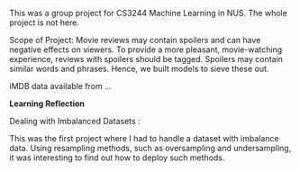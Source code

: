This was a group project for CS3244 Machine Learning in NUS.
The whole project is not here.

Scope of Project:
Movie reviews may contain spoilers and can have negative effects on viewers. To provide a more pleasant,
movie-watching experience, reviews with spoilers should be tagged. Spoilers may contain similar
words and phrases. Hence, we built models to sieve these out.

iMDB data available from ...




<p> <b> Learning Reflection </b> </p>
<p> Dealing with Imbalanced Datasets : </p>
This was the first project where I had to handle a dataset with imbalance data. Using resampling methods, such as oversampling and undersampling, it was
interesting to find out how to deploy such methods. 

<!---
maddybez/maddybez is a ✨ special ✨ repository because its `README.md` (this file) appears on your GitHub profile.
You can click the Preview link to take a look at your changes.
--->
